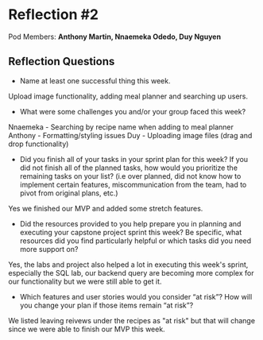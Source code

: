 # Reflection #2

Pod Members: **Anthony Martin, Nnaemeka Odedo, Duy Nguyen**


## Reflection Questions

* Name at least one successful thing this week.

Upload image functionality, adding meal planner and searching up users.

* What were some challenges you and/or your group faced this week?

 Nnaemeka - Searching by recipe name when adding to meal planner
 Anthony - Formatting/styling issues
 Duy - Uploading image files (drag and drop functionality)

* Did you finish all of your tasks in your sprint plan for this week? If you did not finish all of the planned tasks, how would you prioritize the remaining tasks on your list?  (i.e over planned, did not know how to implement certain features, miscommunication from the team, had to pivot from original plans, etc.)

Yes we finished our MVP and added some stretch features. 

* Did the resources provided to you help prepare you in planning and executing your capstone project sprint this week? Be specific, what resources did you find particularly helpful or which tasks did you need more support on?

Yes, the labs and project also helped a lot in executing this week's sprint, especially the SQL lab, our backend query are becoming more complex for our functionality but we were still able to get it.

* Which features and user stories would you consider “at risk”? How will you change your plan if those items remain “at risk”?

We listed leaving reivews under the recipes as "at risk" but that will change since we were able to finish our MVP this week.
